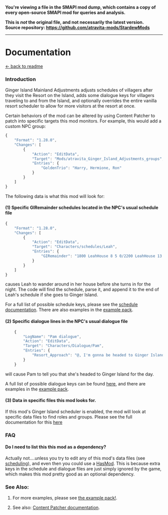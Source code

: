 **You're viewing a file in the SMAPI mod dump, which contains a copy of every open-source SMAPI mod
for queries and analysis.**

**This is _not_ the original file, and not necessarily the latest version.**  
**Source repository: https://github.com/atravita-mods/StardewMods**

----

Documentation
=============

[← back to readme](../../README.md)

### Introduction

Ginger Island Mainland Adjustments adjusts schedules of villagers after they visit the Resort on the Island, adds some dialogue keys for villagers traveling to and from the Island, and optionally overrides the entire vanilla resort scheduler to allow for more visitors at the resort at once.

Certain behaviors of the mod can be altered by using Content Patcher to patch into specific targets this mod monitors. For example, this would add a custom NPC group:

```js
{
    "Format": "1.28.0",
    "Changes": [
        {
            "Action": "EditData",
            "Target": "Mods/atravita_Ginger_Island_Adjustments_groups",
            "Entries": {
                "GoldenTrio": "Harry, Hermione, Ron"
            }
        }
    ]
}
```

The following data is what this mod will look for:

#### (1) Specific GIRemainder schedules located in the NPC's usual schedule file

```js
{
    "Format": "1.28.0",
    "Changes": [
        {
            "Action": "EditData",
            "Target": "Characters/schedules/Leah",
            "Entries": {
                "GIRemainder": "1800 LeahHouse 8 5 0/2200 LeahHouse 13 10 2/2400 LeahHouse 2 4 3 leah_sleep"
            }
        }
    ]
}
```

causes Leah to wander around in her house before she turns in for the night. The code will find the schedule, parse it, and append it to the end of Leah's schedule if she goes to Ginger Island.

For a full list of possible schedule keys, please see the [schedule documentation](./GIRemainderSchedules.md). There are also examples in the [example pack](https://github.com/atravita-mods/Ginger-Island-Mainland-Adjustments/blob/master/%5BCP%5D%20Ginger%20Island%20Mainland%20Adjustments/schedules.json).

#### (2) Specific dialogue lines in the NPC's usual dialogue file

```js
    {
        "LogName": "Pam dialogue",
        "Action": "EditData",
        "Target": "Characters/Dialogue/Pam",
        "Entries": {
            "Resort_Approach": "@, I'm gonna be headed to Ginger Island today! Got a nice vacation day from the bus company."
        }
    }
```

will cause Pam to tell you that she's headed to Ginger Island for the day.

A full list of possible dialogue keys can be found [here](./GIDialogueKeys.MD), and there are examples in the [example pack](https://github.com/atravita-mods/Ginger-Island-Mainland-Adjustments/tree/master/%5BCP%5D%20Ginger%20Island%20Mainland%20Adjustments/assets/default).

#### (3) Data in specific files this mod looks for.

If this mod's Ginger Island scheduler is enabled, the mod will look at specific data files to find roles and groups. Please see the full documentation for this [here](./GIScheduling.MD)

### FAQ
#### Do I need to list this this mod as a dependency?

Actually not....unless you try to edit any of this mod's data files (see [scheduling](.\GIScheduling.MD)), and even then you could use a [HasMod](https://github.com/Pathoschild/StardewMods/blob/develop/ContentPatcher/docs/author-guide/tokens.md#HasMod). This is because extra keys in the schedule and dialogue files are just simply ignored by the game, which makes this mod pretty good as an optional dependency.

### See Also:

1. For more examples, please see [the example pack!](https://github.com/atravita-mods/Ginger-Island-Mainland-Adjustments/tree/master/%5BCP%5D%20Ginger%20Island%20Mainland%20Adjustments). 

2. See also: [Content Patcher documentation](https://github.com/Pathoschild/StardewMods/blob/develop/ContentPatcher/docs/author-guide.md).
